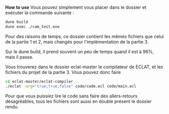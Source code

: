 **How to use**
Vous pouvez simplement vous placer dans le dossier et exécuter la commande suivante :
```bash
dune build
dune exec ./cam_test.exe
```
Pour des raisons de temps, ce dossier contient les mêmes fichiers que celui de la partie 1 et 2, mais changés pour
l'implémentation de la partie 3.

Sur le dune build, il prend souvent un peu de temps quand il est à 96%, mais il passe.

Vous trouverez dans le dossier eclat-master le compilateur de ECLAT, et les fichiers du projet de la partie 3.
Vous pouvez donc faire 
```bash
cd eclat-master/eclat-compiler
./eclat -arg="true;true;false" code/code.ecl code/main.ecl
```
Pour que vous puissiez lire le code sans faire des allers-retours désagréables, tous les fichiers sont aussi en double
présent le dossier rendu. 